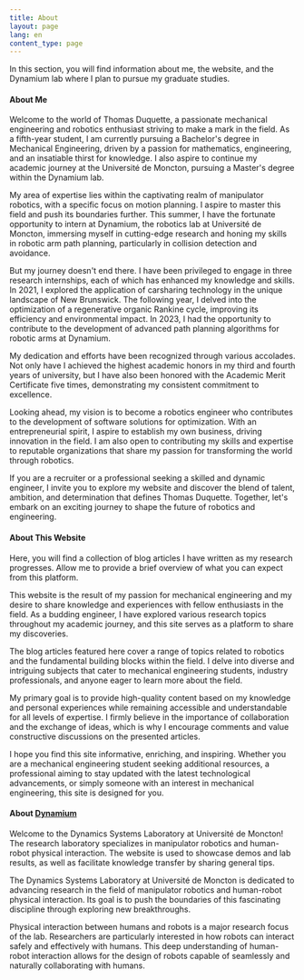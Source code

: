 ```yaml
---
title: About
layout: page
lang: en
content_type: page
---
```


In this section, you will find information about me, the website, and the Dynamium lab where I plan to pursue my graduate studies.

#### About Me

Welcome to the world of Thomas Duquette, a passionate mechanical engineering and robotics enthusiast striving to make a mark in the field. As a fifth-year student, I am currently pursuing a Bachelor's degree in Mechanical Engineering, driven by a passion for mathematics, engineering, and an insatiable thirst for knowledge. I also aspire to continue my academic journey at the Université de Moncton, pursuing a Master's degree within the Dynamium lab.

My area of expertise lies within the captivating realm of manipulator robotics, with a specific focus on motion planning. I aspire to master this field and push its boundaries further. This summer, I have the fortunate opportunity to intern at Dynamium, the robotics lab at Université de Moncton, immersing myself in cutting-edge research and honing my skills in robotic arm path planning, particularly in collision detection and avoidance.

But my journey doesn't end there. I have been privileged to engage in three research internships, each of which has enhanced my knowledge and skills. In 2021, I explored the application of carsharing technology in the unique landscape of New Brunswick. The following year, I delved into the optimization of a regenerative organic Rankine cycle, improving its efficiency and environmental impact. In 2023, I had the opportunity to contribute to the development of advanced path planning algorithms for robotic arms at Dynamium.

My dedication and efforts have been recognized through various accolades. Not only have I achieved the highest academic honors in my third and fourth years of university, but I have also been honored with the Academic Merit Certificate five times, demonstrating my consistent commitment to excellence.

Looking ahead, my vision is to become a robotics engineer who contributes to the development of software solutions for optimization. With an entrepreneurial spirit, I aspire to establish my own business, driving innovation in the field. I am also open to contributing my skills and expertise to reputable organizations that share my passion for transforming the world through robotics.

If you are a recruiter or a professional seeking a skilled and dynamic engineer, I invite you to explore my website and discover the blend of talent, ambition, and determination that defines Thomas Duquette. Together, let's embark on an exciting journey to shape the future of robotics and engineering.

#### About This Website

Here, you will find a collection of blog articles I have written as my research progresses. Allow me to provide a brief overview of what you can expect from this platform.

This website is the result of my passion for mechanical engineering and my desire to share knowledge and experiences with fellow enthusiasts in the field. As a budding engineer, I have explored various research topics throughout my academic journey, and this site serves as a platform to share my discoveries.

The blog articles featured here cover a range of topics related to robotics and the fundamental building blocks within the field. I delve into diverse and intriguing subjects that cater to mechanical engineering students, industry professionals, and anyone eager to learn more about the field.

My primary goal is to provide high-quality content based on my knowledge and personal experiences while remaining accessible and understandable for all levels of expertise. I firmly believe in the importance of collaboration and the exchange of ideas, which is why I encourage comments and value constructive discussions on the presented articles.

I hope you find this site informative, enriching, and inspiring. Whether you are a mechanical engineering student seeking additional resources, a professional aiming to stay updated with the latest technological advancements, or simply someone with an interest in mechanical engineering, this site is designed for you.

#### About <a href="https://www.Dynamium.ca/">Dynamium</a>

Welcome to the Dynamics Systems Laboratory at Université de Moncton! The research laboratory specializes in manipulator robotics and human-robot physical interaction. The website is used to showcase demos and lab results, as well as facilitate knowledge transfer by sharing general tips.

The Dynamics Systems Laboratory at Université de Moncton is dedicated to advancing research in the field of manipulator robotics and human-robot physical interaction. Its goal is to push the boundaries of this fascinating discipline through exploring new breakthroughs.

Physical interaction between humans and robots is a major research focus of the lab. Researchers are particularly interested in how robots can interact safely and effectively with humans. This deep understanding of human-robot interaction allows for the design of robots capable of seamlessly and naturally collaborating with humans.
